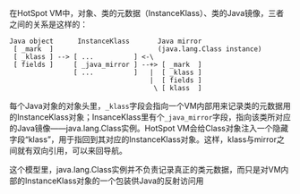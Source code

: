在HotSpot VM中，对象、类的元数据（InstanceKlass）、类的Java镜像，三者之间的关系是这样的：

```
Java object      InstanceKlass       Java mirror
 [ _mark  ]                          (java.lang.Class instance)
 [ _klass ] --> [ ...          ] <-\              
 [ fields ]     [ _java_mirror ] --+> [ _mark  ]
                [ ...          ]   |  [ _klass ]
                                   |  [ fields ]
                                    \ [ klass  ]
```


每个Java对象的对象头里，`_klass`字段会指向一个VM内部用来记录类的元数据用的InstanceKlass对象；InsanceKlass里有个`_java_mirror`字段，指向该类所对应的Java镜像——java.lang.Class实例。HotSpot VM会给Class对象注入一个隐藏字段“klass”，用于指回到其对应的InstanceKlass对象。这样，klass与mirror之间就有双向引用，可以来回导航。

这个模型里，java.lang.Class实例并不负责记录真正的类元数据，而只是对VM内部的InstanceKlass对象的一个包装供Java的反射访问用
